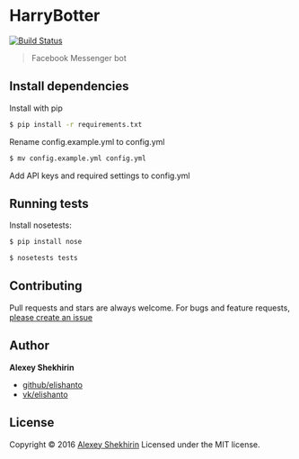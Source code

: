 # HarryBotter
[![Build Status](https://travis-ci.org/Elishanto/HarryBotter.svg?branch=master)](https://travis-ci.org/Elishanto/HarryBotter)
> Facebook Messenger bot

## Install dependencies

Install with pip

```sh
$ pip install -r requirements.txt
```

Rename config.example.yml to config.yml

```sh
$ mv config.example.yml config.yml
```

Add API keys and required settings to config.yml

## Running tests

Install nosetests:
```sh
$ pip install nose
```

```sh
$ nosetests tests
```

## Contributing

Pull requests and stars are always welcome. For bugs and feature requests, [please create an issue](https://github.com/elishanto/HarryBotter/issues)

## Author

**Alexey Shekhirin**

* [github/elishanto](https://github.com/elishanto)
* [vk/elishanto](http://vk.com/elishanto)

## License

Copyright © 2016 [Alexey Shekhirin](https://github.com/elishanto)
Licensed under the MIT license.
